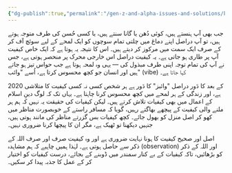```yaml
---
{"dg-publish":true,"permalink":"/gen-z-and-alpha-issues-and-solutions/kyfyat-vibes/","dgPassFrontmatter":true,"noteIcon":"","created":"2025-05-09T22:26:33.870+05:00","updated":"2025-05-07T23:55:40.339+05:00"}
---
```


جب بھی آپ ہنستے ہیں، کوئی دُھن یا گانا سنتے ہیں، یا کسی حُسن کی طرف متوجہ ہوتے ہیں، تو آپ دراصل اپنے دماغ میں چلتی تمام سوچوں کو ایک لمحے کے لیے سوئچ آف کر کے صرف ایک سمت میں مرکوز کر دیتے ہیں۔ اس کا نتیجہ یہ ہوتا ہے کہ ایک خاص کیفیت آپ پر طاری ہو جاتی ہے۔ یہ کیفیت دراصل اس خارجی محرک پر منحصر ہوتی ہے، جس نے آپ کی تمام توجہ اپنی طرف مبذول کی — یہی وہ لمحہ ہوتا ہے جب حواس تیز ہو جاتے ہیں اور انسان جو کچھ محسوس کرتا ہے، اُسے "وائب" (vibe) کہا جاتا ہے۔

  

2020 کے بعد کا دَور دراصل "وائبز" کا دَور ہے ہر شخص کسی نہ کسی کیفیت کا متلاشی ہے، اور زندگی کے ہر لمحے میں کچھ محسوس کرنا چاہتا ہے۔ یہاں تک کہ لوگ دینِ اسلام کے اعمال میں بھی کیفیات تلاش کرتے ہیں۔ لیکن کیفیات کی حقیقت یہ نہیں کہ ہم ہر ملنے والی کیفیت کے پیچھے بھاگتے رہیں، گویا کہ مسافر راستے کے خوبصورت مناظر میں کھو کر اصل منزل کو بھول جائے۔ کچھ کیفیات بس گزرتے مناظر کی مانند ہوتی ہیں، جنہیں دیکھنا تو ٹھیک ہے، مگر ان کا پیچھا کرنا ضروری نہیں۔

  

اصل اور صحیح کیفیت کا ہونا نہایت ضروری ہے اور وہ کیفیت صرف اور صرف اللہ کے ذکر سے حاصل ہوتی ہے۔ لہٰذا ہمیں چاہیے کہ ہم مشاہدہ (observation) اور اللہ کے ذکر کو بڑھائیں، تاکہ کیفیات کے بے کنار سمندر میں ڈوبنے کے بجائے، درست کیفیات کو اختیار کر کے عمل کا جذبہ پیدا کر سکیں۔
